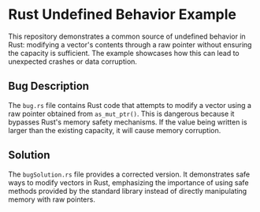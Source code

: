 # Rust Undefined Behavior Example

This repository demonstrates a common source of undefined behavior in Rust: modifying a vector's contents through a raw pointer without ensuring the capacity is sufficient.  The example showcases how this can lead to unexpected crashes or data corruption.

## Bug Description

The `bug.rs` file contains Rust code that attempts to modify a vector using a raw pointer obtained from `as_mut_ptr()`.  This is dangerous because it bypasses Rust's memory safety mechanisms.  If the value being written is larger than the existing capacity, it will cause memory corruption.

## Solution

The `bugSolution.rs` file provides a corrected version.  It demonstrates safe ways to modify vectors in Rust, emphasizing the importance of using safe methods provided by the standard library instead of directly manipulating memory with raw pointers.